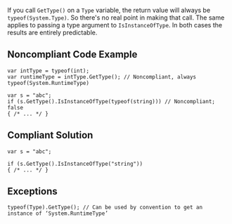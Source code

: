 
If you call `GetType()` on a `Type` variable, the return value will always be `typeof(System.Type)`. So there's no real point in making that call. The same applies to passing a type argument to `IsInstanceOfType`. In both cases the results are entirely predictable.

## Noncompliant Code Example


    var intType = typeof(int);
    var runtimeType = intType.GetType(); // Noncompliant, always typeof(System.RuntimeType)
    
    var s = "abc";
    if (s.GetType().IsInstanceOfType(typeof(string))) // Noncompliant; false
    { /* ... */ }


## Compliant Solution


    var s = "abc";
    
    if (s.GetType().IsInstanceOfType("string"))
    { /* ... */ }


## Exceptions


    typeof(Type).GetType(); // Can be used by convention to get an instance of ‘System.RuntimeType’

